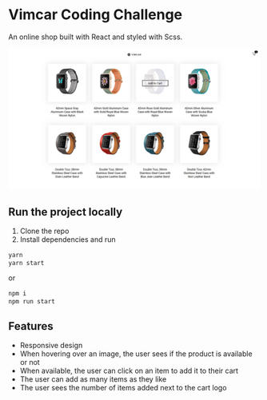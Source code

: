 # Vimcar Coding Challenge

An online shop built with React and styled with Scss.

![Online shop screenshot](src/design/vimcar-min.png)

## Run the project locally

1. Clone the repo
2. Install dependencies and run

```
yarn
yarn start
```

or

```
npm i
npm run start
```

## Features

- Responsive design
- When hovering over an image, the user sees if the product is available or not
- When available, the user can click on an item to add it to their cart
- The user can add as many items as they like
- The user sees the number of items added next to the cart logo
